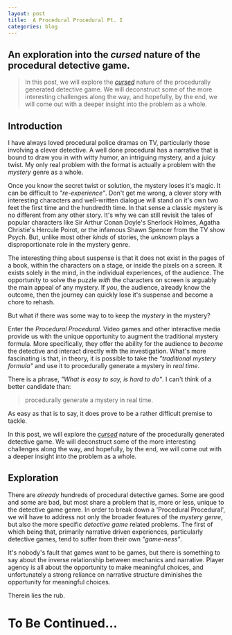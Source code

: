 ```yaml
---
layout: post
title:  A Procedural Procedural Pt. I
categories: blog
---
```


## An exploration into the *cursed* nature of the procedural detective game.

> In this post, we will explore the *[cursed](https://youtu.be/8uE6-vIi1rQ?t=273)* nature of the procedurally generated detective game. We will deconstruct some of the more interesting challenges along the way, and hopefully, by the end, we will come out with a deeper insight into the problem as a whole.

## **Introduction**

I have always loved procedural police dramas on TV, particularly those involving a clever detective. A well done procedural has a narrative that is bound to draw you in with witty humor, an intriguing mystery, and a juicy twist. My only real problem with the format is actually a problem with the *mystery* genre as a whole.

Once you know the secret twist or solution, the mystery loses it's magic. It can be difficult to *"re-experience"*. Don't get me wrong, a clever story with interesting characters and well-written dialogue will stand on it's own two feet the first time and the hundredth time. In that sense a classic mystery is no different from any other story. It's why we can still revisit the tales of popular characters like Sir Arthur Conan Doyle's Sherlock Holmes, Agatha Christie's Hercule Poirot, or the infamous Shawn Spencer from the TV show Psych. But, unlike most other *kinds* of stories, the *unknown* plays a disproportionate role in the mystery genre. 

The interesting thing about suspense is that it does not exist in the pages of a book, within the characters on a stage, or inside the pixels on a screen. It exists solely in the mind, in the individual experiences, of the audience. The opportunity to solve the puzzle *with* the characters on screen is arguably the main appeal of any mystery. If *you*, the audience, already know the outcome, then the journey can quickly lose it's suspense and become a chore to rehash.

But what if there was some way to to keep the *mystery* in the mystery?

Enter the *Procedural Procedural*. Video games and other interactive media provide us with the unique opportunity to augment the traditional mystery formula. More specifically, they offer the ability for the audience to *become* the detective and interact directly with the investigation. What's more fascinating is that, in theory, it is possible to take the *"traditional mystery formula"* and use it to procedurally generate a mystery in *real time*.

There is a phrase, *"What is easy to say, is hard to do"*. I can't think of a better candidate than:
> procedurally generate a mystery in real time.

As easy as that is to say, it does prove to be a rather difficult premise to tackle.

In this post, we will explore the *[cursed](https://youtu.be/8uE6-vIi1rQ?t=273)* nature of the procedurally generated detective game. We will deconstruct some of the more interesting challenges along the way, and hopefully, by the end, we will come out with a deeper insight into the problem as a whole.

## **Exploration**

 There are *already* hundreds of procedural detective games. Some are good and some are bad, but most share a problem that is, more or less, unique to the detective game genre. In order to break down a 'Procedural Procedural', we will have to address not only the broader features of the *mystery genre*, but also the more specific *detective game* related problems. The first of which being that, primarily narrative driven experiences, particularly detective games, tend to suffer from their own *"game-ness"*.

It's nobody's fault that games want to be games, but there is something to say about the inverse relationship between mechanics and narrative. Player agency is all about the opportunity to make meaningful choices, and unfortunately a strong reliance on narrative structure diminishes the opportunity for meaningful choices.

Therein lies the rub.

# **To Be Continued...**